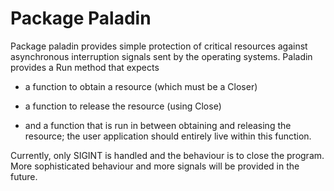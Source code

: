 # Package Paladin

Package paladin provides simple protection of critical resources against
asynchronous interruption signals sent by the operating systems.
Paladin provides a Run method that expects 

- a function to obtain a resource (which must be a Closer)

- a function to release the resource (using Close)

- and a function that is run in between
obtaining and releasing the resource; the user application
should entirely live within this function.

Currently, only SIGINT is handled and the behaviour is to
close the program.
More sophisticated behaviour and more signals will be provided
in the future.

